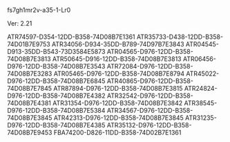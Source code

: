 fs7gh1mr2v-a35-1-Lr0


Ver: 2.21

ATR74597-D354-12DD-B358-74D08B7E1361
ATR35733-D438-12DD-B358-74D01B7E9753
ATR34056-D934-35DD-B789-74D97B7E3843
ATR04545-D913-35DD-B543-73D3584E5873
ATR04565-D976-12DD-B358-74D08B7E3813
ATR50645-D916-12DD-B358-74D08B7E3813
ATR06456-D976-12DD-B358-74D08B7E3543
ATR72084-D976-12DD-B358-74D08B7E3283
ATR05465-D976-12DD-B358-74D08B7E8794
ATR45022-D976-12DD-B358-74D08B7E6845
ATR40865-D976-12DD-B358-74D08B7E7845
ATR87894-D976-12DD-B358-74D08B7E3815
ATR24824-D976-12DD-B358-74D08B7E4382
ATR32542-D976-12DD-B358-74D08B7E4381
ATR31354-D976-12DD-B358-74D08B7E3842
ATR38545-D976-12DD-B358-74D08B7E5384
ATR34567-D976-12DD-B358-74D08B7E3845
ATR42313-D976-12DD-B358-74D08B7E3845
ATR31235-D976-12DD-B358-74D08B7E4385
ATR35132-D976-12DD-B358-74D08B7E9453
FBA74200-D826-11DD-B358-74D02B7E1361


